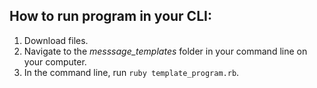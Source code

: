 ## How to run program in your CLI:
1. Download files.
2. Navigate to the *messsage_templates* folder in your command line on your computer.
3. In the command line, run `ruby template_program.rb`.
